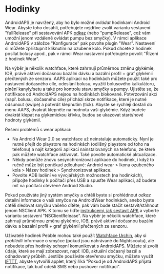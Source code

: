 # Hodinky

AndroidAPS je navržený, aby ho bylo možné *ovládat* hodinkami Android Wear. Abyste toho dosáhli, potřebujete nejdříve zvolit variantu sestavení "fullRelease" při sestavování APK [odkaz](../Installing-AndroidAPS/Building-APK.md) (nebo "pumpRelease", což vám umožní jenom vzdáleně ovládat pumpu bez smyčky). V rámci aplikace AndroidAPS v záložce "Konfigurace" pak povolte plugin "Wear". Nastavení si můžete zpřístupnit kliknutím na ozubené kolo. Pokud chcete z hodinek posílat bolusy apod., pak v rámci Wear nastavení potřebujete povolit "Řízení z hodinek Wear".

Na výběr je několik watchface, které zahrnují průměrnou změnu glykémie, IOB, právě aktivní dočasnou bazální dávku a bazální profil + graf glykémií přečtených ze senzoru. AAPS aplikaci na hodinkách můžete použít také pro nastavení dočasného cíle, odeslání bolusu, využití bolusového kalkulátoru, plnění kanyly/setu a také pro kontrolu stavu smyčky a pumpy. Ujistěte se, že notifikace od AndroidAPS nejsou na hodinkách blokované. Potvrzování akcí (např. bolusu, dočasného cíle) přichází skrze notifikace, které je nutné odsunout (swipe) a potvrdit klepnutím (tick). Abyste se rychleji dostali do menu AAPS, dvakrát klepněte na hodnotu vaši glykémie. Když budete dvakrát klepat na glykemickou křivku, budou se ukazovat staré/nové hodnoty glykémií.

Řešení problémů s wear aplikací:

* Na Android Wear 2.0 se watchface už neinstaluje automaticky. Nyní je nutné přejít do playstore na hodinkách (odlišný playstore od toho na telefonu) a najít kategorii aplikací nainstalovaných na telefonu, ze které pak můžete watchface aktivovat. Také povolte automatické aktualizace. 
* Někdy pomůže znovu sesynchronizovat aplikace do hodinek, i když to ručně může být poněkud zdlouhavé: Android wear > Ikona ozubeného kola > Název hodinek > Synchronizovat aplikace.
* Povolte ADB ladění ve vývojářských možnostech (na hodinkách), připojte hodinky k počítači přes USB a spusťte Wear aplikaci, až budete mít na počítači otevřené Android Studio.

Pokud používáte jiný systém smyčky a chtěli byste si prohlédnout *odkaz* detailní informace o vaší smyčce na AndroidWear hodinkách, anebo byste chtěli sledovat smyčku vašeho dítěte, pak vám bude stačit sestavit/stáhnout jenom NSClient APK. K tomu se řiďte [instrukcemi, jak sestavit APK](../Installing-AndroidAPS/Building-APK.md) a vyberte variantu sestavení "NSClientRelease". Na výběr je několik watchface, které zahrnují průměrnou změnu glykémie, IOB, právě aktivní dočasnou bazální dávku a bazální profil + graf glykémií přečtených ze senzoru.

Uživatelé hodinek Pebble mohou také použít [Watchface Urchin](https://github.com/mddub/urchin-cgm), aby si *prohlédli* informace o smyčce (pokud jsou nahrávané do Nightscoutu), ale nebudete přes hodinky schopní komunikovat s AndroidAPS. Můžete si zvolit údaje, které se mají zobrazovat, např. IOB, aktuální dočasný bazál a odhadovaný průběh. Jestliže používáte otevřenou smyčku, můžete využít [IFTTT](https://ifttt.com/), abyste vytvořili applet, který říká "Pokud je od AndroidAPS přijatá notifikace, tak buď odešli SMS nebo pushover notifikaci".